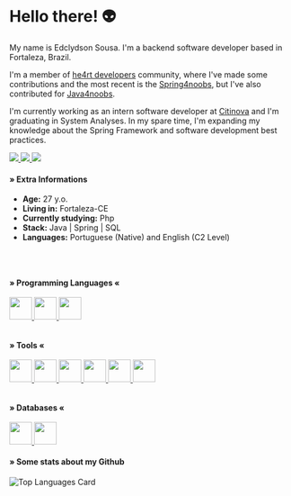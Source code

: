 # Hello there! 👽
My name is Edclydson Sousa. I'm a backend software developer based in Fortaleza, Brazil.

I'm a member of [he4rt developers](https://github.com/he4rt) community, where I've made some contributions and the most recent is the [Spring4noobs](https://github.com/Edclydson/Spring4noobs), but I've also contributed for [Java4noobs](https://github.com/paulorievrs/java4noobs). 

I'm currently working as an intern software developer at [Citinova](https://www.linkedin.com/company/fundacao-ciencia-tecnologia-citinova) and I'm graduating in System Analyses. In my spare time, I'm expanding my knowledge about the Spring Framework and software development best practices.

<div>
 <a href="https://www.linkedin.com/in/edclydson" target="_blank">
  <img src="https://img.shields.io/badge/-LinkedIn-%230077B5?style=for-the-badge&logo=linkedin&logoColor=white" target="_blank">
 </a>
 <a target='_blank' href="https://twitter.com/edclydson">
  <img src="https://img.shields.io/badge/Twitter-1DA1F2?style=for-the-badge&logo=twitter&logoColor=white">
 </a>
 <a target='_blank' href="https://instagram.com/edclydson">
  <img src="https://img.shields.io/badge/Instagram-E4405F?style=for-the-badge&logo=instagram&logoColor=white">
 </a>
</div>

#### » Extra Informations
  * **Age:** 27 y.o.
  * **Living in:** Fortaleza-CE
  * **Currently studying:** Php
  * **Stack:** Java | Spring | SQL
  * **Languages:** Portuguese (Native) and English (C2 Level)
  ##
 
  <br>
    <br>  
      <div>
        <b>» Programming Languages «</b>
        <br>
        <br>  
        <a href="https://www.oracle.com/br/java/" target="_blank">
          <img src="https://cdn.jsdelivr.net/gh/devicons/devicon/icons/java/java-original.svg" width="40" height="40"/>
        </a>
        <a href="https://www.python.org/" target="_blank"> 
          <img src="https://cdn.jsdelivr.net/gh/devicons/devicon/icons/python/python-original.svg" width="40" height="40"/>
        </a>
        <a href="https://www.php.net/" target="_blank"> 
          <img src="https://cdn.jsdelivr.net/gh/devicons/devicon/icons/php/php-original.svg" width="40" height="40"/>
        </a>
      </div>
      <br><br>
      <div>
        <b>» Tools «</b>
        <br>
        <br>
        <a href="https://spring.io/" target="_blank">
          <img src="https://cdn.jsdelivr.net/gh/devicons/devicon/icons/spring/spring-original.svg" width="40" height="40"/>
        </a>
        <a href="https://www.djangoproject.com/" target="_blank">
          <img src="https://cdn.jsdelivr.net/gh/devicons/devicon/icons/django/django-plain.svg" width="40" height="40"/>
        </a>
        <a href="https://angular.io/" target="_blank">
          <img src="https://cdn.jsdelivr.net/gh/devicons/devicon/icons/angularjs/angularjs-original.svg" width="40" height="40"/>
        </a>
        <a href="https://git-scm.com/" target="_blank">
          <img src="https://cdn.jsdelivr.net/gh/devicons/devicon/icons/git/git-original.svg" width="40" height="40"/>
        </a>
        <a href="https://hub.docker.com/" target="_blank">
          <img src="https://cdn.jsdelivr.net/gh/devicons/devicon/icons/docker/docker-original.svg" width="40" height="40"/>
        </a>
        <a href="https://hub.docker.com/" target="_blank">
          <img src="https://cdn.jsdelivr.net/gh/devicons/devicon/icons/gitlab/gitlab-original.svg" width="40" height="40"/>
        </a>
      </div>
        <br>
        <br>
      <div>
        <b>» Databases «</b>
        <br>
        <br>
        <a href="https://mysql.com/" target="_blank">
          <img src="https://cdn.jsdelivr.net/gh/devicons/devicon/icons/mysql/mysql-original.svg" width="40" height="40"/>
        </a>
        <a href="https://postgresql.org/" target="_blank">
          <img src="https://cdn.jsdelivr.net/gh/devicons/devicon/icons/postgresql/postgresql-original.svg" width="40" height="40"/>
        </a>
      </div>

#### » Some stats about my Github
![Top Languages Card](https://github-readme-stats-sigma-five.vercel.app/api/top-langs/?username=edclydson&layout=compact)
      
##

